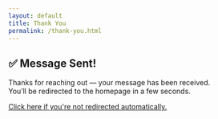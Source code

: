 ```yaml
---
layout: default
title: Thank You
permalink: /thank-you.html
---
```


<head>
  <meta http-equiv="refresh" content="3;url=/" />
</head>

## ✅ Message Sent!

Thanks for reaching out — your message has been received.  
You’ll be redirected to the homepage in a few seconds.

[Click here if you're not redirected automatically.](./)
